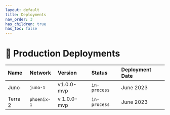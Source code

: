 ```yaml
---
layout: default
title: Deployments
nav_order: 3
has_children: true
has_toc: false
---
```


# 🫶  Production Deployments

| Name        | Network          | Version | Status | Deployment Date |
|:-------------|:------------------|:----|:----|:------|
| Juno      | `juno-1`      | v1.0.0-mvp | `in-process` | June 2023 |
| Terra 2           | `phoenix-1` | v 1.0.0-mvp | `in-process` | June 2023  |
